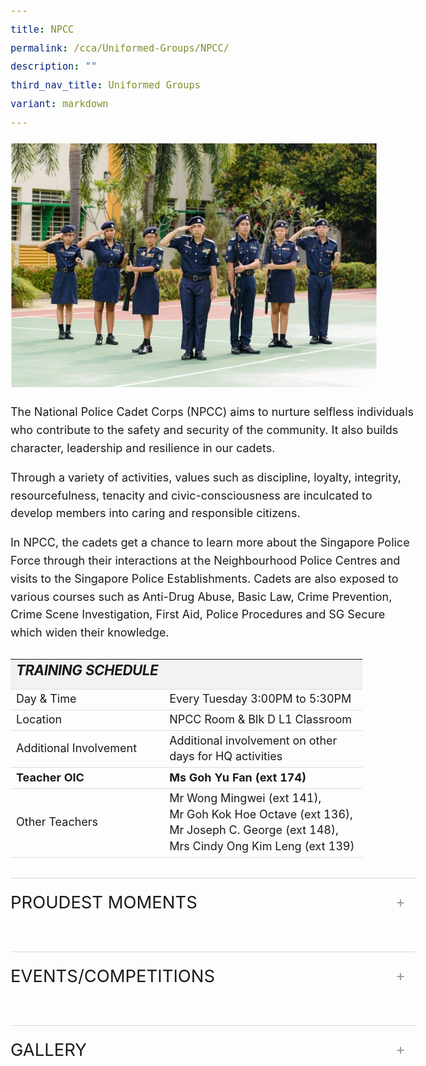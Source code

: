 ```yaml
---
title: NPCC
permalink: /cca/Uniformed-Groups/NPCC/
description: ""
third_nav_title: Uniformed Groups
variant: markdown
---
```

<div class="yck-component">
  <img class="yck-img" alt="NPCC Image" src="/images/Our%20Curriculum/Non%20Academic%20Programmes/CoCurricular%20Activities/Uniformed%20Groups/NPCC/N1.jpg">

  <p>The National Police Cadet Corps (NPCC) aims to nurture selfless individuals who contribute to the safety and security of the community. It also builds character, leadership and resilience in our cadets.</p>

  <p>Through a variety of activities, values such as discipline, loyalty, integrity, resourcefulness, tenacity and civic-consciousness are inculcated to develop members into caring and responsible citizens.</p>

  <p>In NPCC, the cadets get a chance to learn more about the Singapore Police Force through their interactions at the Neighbourhood Police Centres and visits to the Singapore Police Establishments. Cadets are also exposed to various courses such as Anti-Drug Abuse, Basic Law, Crime Prevention, Crime Scene Investigation, First Aid, Police Procedures and SG Secure which widen their knowledge.</p>

  <table class="yck-table">
    <thead>
      <tr>
        <th class="yck-th">
          <h5>TRAINING SCHEDULE</h5>
        </th>
        <th class="yck-th">
          <h5></h5>
        </th>
      </tr>
    </thead>
    <tbody>
      <tr>
        <td class="yck-td">Day &amp; Time</td>
        <td class="yck-td">Every Tuesday 3:00PM to 5:30PM</td>
      </tr>
      <tr>
        <td class="yck-td">Location</td>
        <td class="yck-td">NPCC Room &amp; Blk D L1 Classroom</td>
      </tr>
      <tr>
        <td class="yck-td">Additional Involvement</td>
        <td class="yck-td">Additional involvement on other days for HQ activities</td>
      </tr>
      <tr>
        <td class="yck-td"><strong>Teacher OIC</strong></td>
        <td class="yck-td">
          <strong>Ms Goh Yu Fan (ext 174)</strong>
        </td>
      </tr>
      <tr>
        <td class="yck-td">Other Teachers</td>
        <td class="yck-td">Mr Wong Mingwei (ext 141),<br>Mr Goh Kok Hoe Octave (ext 136),<br>Mr Joseph C. George (ext 148),<br>Mrs Cindy Ong Kim Leng (ext 139)
        </td>
      </tr>
    </tbody>
  </table>

  <details class="yck-details">
    <summary class="yck-details__summary">Proudest Moments</summary>
    <div class="yck-details__content">
      <table class="yck-table">
        <thead>
          <tr>
            <th class="yck-th">
              <h5>2024</h5>
            </th>
          </tr>
        </thead>
        <tbody>
          <tr>
            <td class="yck-td">SPF-NPCC Badge Recipient: SSGT (NPCC) Aden Bin Azam</td>
          </tr>
          <tr>
            <td class="yck-td">SPF-NPCC Badge Recipient: SSGT (NPCC) Tay Yu Qi Natalie (Zheng Yuqi)</td>
          </tr>
          <tr>
            <td class="yck-td">Inter-Unit .22 Revolver Shooting Competition (Individual Category - Boys): Louis Wong National 6th position</td>
          </tr>
          <tr>
            <th class="yck-th">
              <h5>2023</h5>
            </th>
          </tr>
          <tr>
            <td class="yck-td">Unit Overall Proficiency Award: Distinction</td>
          </tr>
        </tbody>
      </table>
    </div>
  </details>

  <details class="yck-details">
    <summary class="yck-details__summary">Events/Competitions</summary>
    <div class="yck-details__content">
      <ul class="yck-flexbox-grid">
        <li>
          <table class="yck-table">
            <thead>
              <tr>
                <th class="yck-th">
                  <h5>Events</h5>
                </th>
              </tr>
            </thead>
            <tbody>
              <tr>
                <td class="yck-td">Air Pistol Shooting Programme</td>
              </tr>
              <tr>
                <td class="yck-td">Annual Unit Camp</td>
              </tr>
              <tr>
                <td class="yck-td">Area 11 Adventure and Survival Training Camps at Pulau Ubin</td>
              </tr>
              <tr>
                <td class="yck-td">Area 11 Secondary One Cadets Swearing In Ceremony</td>
              </tr>
              <tr>
                <td class="yck-td">Area 11 Games Day</td>
              </tr>
              <tr>
                <td class="yck-td">Crime Prevention Programme</td>
              </tr>
              <tr>
                <td class="yck-td">Home Team Gallery Visit</td>
              </tr>
              <tr>
                <td class="yck-td">K-9 Dog Unit Visit</td>
              </tr>
              <tr>
                <td class="yck-td">Neighbourhood Police Centre Visit</td>
              </tr>
              <tr>
                <td class="yck-td">NPCC Annual Parade (NPAP)</td>
              </tr>
              <tr>
                <td class="yck-td">Police Heritage Visit</td>
              </tr>
              <tr>
                <td class="yck-td">Police Youth Ambassador</td>
              </tr>
              <tr>
                <td class="yck-td">Sports Enrichment Programme (SEP)</td>
              </tr>
              <tr>
                <td class="yck-td">Total Defence Programme</td>
              </tr>
              <tr>
                <td class="yck-td">YCKSS National Day Parade</td>
              </tr>
              <tr>
                <td class="yck-td">YCKSS Speech Day Parade</td>
              </tr>
            </tbody>
          </table>
        </li>
        <li>
          <table class="yck-table">
            <thead>
              <tr>
                <th class="yck-th">
                  <h5>Courses</h5>
                </th>
              </tr>
            </thead>
            <tbody>
              <tr>
                <td class="yck-td">Basic Law Course</td>
              </tr>
              <tr>
                <td class="yck-td">Cadet Leader Course</td>
              </tr>
              <tr>
                <td class="yck-td">Campcraft Course</td>
              </tr>
              <tr>
                <td class="yck-td">Crime Scene Investigation Course</td>
              </tr>
              <tr>
                <td class="yck-td">Drill Course</td>
              </tr>
              <tr>
                <td class="yck-td">Homefront Security Course</td>
              </tr>
              <tr>
                <td class="yck-td">Leadership and Mentoring Skills Course</td>
              </tr>
              <tr>
                <td class="yck-td">Marksmanship Course</td>
              </tr>
              <tr>
                <td class="yck-td">Non-Commissioned Officer Course</td>
              </tr>
              <tr>
                <td class="yck-td">Oral Communication Course</td>
              </tr>
              <tr>
                <td class="yck-td">Police Procedures Course</td>
              </tr>
              <tr>
                <td class="yck-td">Road Safety Course</td>
              </tr>
              <tr>
                <td class="yck-td">Unarmed Tactics Course</td>
              </tr>
            </tbody>
          </table>
        </li>
      </ul>
    </div>
  </details>
   <details class="yck-details">
      <summary class="yck-details__summary">Gallery</summary>
      <div class="yck-details__content">
				 <div class="yck-gallery-container">
                 <div class="wrapper">
                      <div class="item item1">
                        <img alt="NPCC2025" src="https://www.yiochukangsec.moe.edu.sg/images/Our%20Curriculum/Non%20Academic%20Programmes/CoCurricular%20Activities/Uniformed%20Groups/NPCC/NPCC2025Slide1.png">
                      </div>
                      <div class="item item2">
                        <img alt="NPCC2025" src="https://www.yiochukangsec.moe.edu.sg/images/Our%20Curriculum/Non%20Academic%20Programmes/CoCurricular%20Activities/Uniformed%20Groups/NPCC/NPCC2025Slide2.png">
                      </div>
                      <div class="item item3">
                        <img alt="NPCC2025" src="https://www.yiochukangsec.moe.edu.sg/images/Our%20Curriculum/Non%20Academic%20Programmes/CoCurricular%20Activities/Uniformed%20Groups/NPCC/NPCC2025Slide3.png">
                      </div>
                      <div class="item item4">
                        <img alt="NPCC2025" src="https://www.yiochukangsec.moe.edu.sg/images/Our%20Curriculum/Non%20Academic%20Programmes/CoCurricular%20Activities/Uniformed%20Groups/NPCC/NPCC2025Slide4.png">
                      </div>
                       <div class="item item5">
                        <img alt="NPCC2025" src="https://www.yiochukangsec.moe.edu.sg/images/Our%20Curriculum/Non%20Academic%20Programmes/CoCurricular%20Activities/Uniformed%20Groups/NPCC/NPCC2025Slide1.png">
                      </div>
                      <div class="item item6">
                        <img alt="NPCC2025" src="https://www.yiochukangsec.moe.edu.sg/images/Our%20Curriculum/Non%20Academic%20Programmes/CoCurricular%20Activities/Uniformed%20Groups/NPCC/NPCC2025Slide2.png">
                      </div>
                      <div class="item item7">
                        <img alt="NPCC2025" src="https://www.yiochukangsec.moe.edu.sg/images/Our%20Curriculum/Non%20Academic%20Programmes/CoCurricular%20Activities/Uniformed%20Groups/NPCC/NPCC2025Slide3.png">
                      </div>
                      <div class="item item8">
                        <img alt="NPCC2025" src="https://www.yiochukangsec.moe.edu.sg/images/Our%20Curriculum/Non%20Academic%20Programmes/CoCurricular%20Activities/Uniformed%20Groups/NPCC/NPCC2025Slide4.png">
                      </div>
                   </div>
					 <span>Follow us on IG to find out more!</span>
                    <div class="instagram_button">
                         <button role="button" class="button-37"><a style="text-decoration: none; color: #fff; font-weight: 800" rel="noopener noreferrer" target="_blank" href="https://www.instagram.com/ycknpcc"> @ycknpcc </a></button>
                     </div>
             </div>
    </div>
</details>
</div>


<style>
:root {
    --yck-color-text-light: #888;
    --yck-color-border: #e0e0e0;
    --yck-text-line-height: 1.6em;
    --yck-heading-line-height: 1.2em;
    --yck-heading-letter-spacing: -0.02em;
    --yck-transition-speed: 0.8s;
    --yck-transition-timing: cubic-bezier(0.4, 0, 0.2, 1);
    --yck-content-width: 100%;
    --yck-spacing-unit: 1em;
    --yck-border-radius: 4px;
    --yck-box-shadow: 0 2px 4px rgba(0, 0, 0, 0.1);
    --yck-step--2: clamp(0.72rem, 0.8026rem + -0.1065vw, 0.7813rem);
    --yck-step--1: clamp(0.9rem, 0.9505rem + -0.0652vw, 0.9375rem);
    --yck-step-0: clamp(1.125rem, 1.125rem + 0vw, 1.125rem);
    --yck-step-1: clamp(1.35rem, 1.3304rem + 0.0978vw, 1.4063rem);
    --yck-step-2: clamp(1.62rem, 1.5721rem + 0.2397vw, 1.7578rem);
    --yck-step-3: clamp(1.944rem, 1.8559rem + 0.4405vw, 2.1973rem);
    --yck-step-4: clamp(2.3328rem, 2.1889rem + 0.7196vw, 2.7466rem);
    --yck-step-5: clamp(2.7994rem, 2.5789rem + 1.1024vw, 3.4332rem);
}

body,
.yck-component {
    line-height: var(--yck-text-line-height);
    letter-spacing: normal;
    font-size:  var(--yck-step-0);
}

.yck-component h1,
.yck-component h2,
.yck-component h3,
.yck-component h4,
.yck-component h5,
.yck-component h6,
.yck-component p {
    overflow-wrap: break-word;
}

.yck-component p {
    text-wrap: pretty;
}

.yck-component h1,
.yck-component h2,
.yck-component h3,
.yck-component h4,
.yck-component h5,
.yck-component h6 {
    text-wrap: balance;
}

.yck-component .yck-h1,
.yck-component h1 {
    font-size: var(--yck-step-5);
    margin-bottom: var(--yck-spacing-unit);
    line-height: var(--yck-heading-line-height);
    letter-spacing: var(--yck-heading-letter-spacing);
}

.yck-component .yck-h2,
.yck-component h2 {
    font-size: var(--yck-step-4);
    margin-bottom: calc(var(--yck-spacing-unit) * 0.8);
    line-height: var(--yck-heading-line-height);
    letter-spacing: var(--yck-heading-letter-spacing);
}

.yck-component .yck-h3,
.yck-component h3 {
    font-size: var(--yck-step-3);
    margin-bottom: calc(var(--yck-spacing-unit) * 0.6);
    line-height: var(--yck-heading-line-height);
    letter-spacing: var(--yck-heading-letter-spacing);
}

.yck-component .yck-h4,
.yck-component h4 {
    font-size: var(--yck-step-2);
    margin-bottom: calc(var(--yck-spacing-unit) * 0.5);
    text-transform: uppercase;
    line-height: var(--yck-heading-line-height);
    letter-spacing: var(--yck-heading-letter-spacing);
}

.yck-component .yck-h5,
.yck-component h5 {
    font-size: var(--yck-step-1);
    margin-bottom: calc(var(--yck-spacing-unit) * 0.4);
    text-transform: uppercase;
    line-height: var(--yck-heading-line-height);
    letter-spacing: var(--yck-heading-letter-spacing);
}

.yck-component .yck-text-small {
    font-size: var(--yck-step--1);
}

.yck-component .yck-text-xs {
    font-size: var(--yck-step--2);
}

.yck-component ol,
.yck-component p,
.yck-component ul {
    font-size: var(--yck-step-0);
    margin-bottom: var(--yck-spacing-unit);
}

.yck-component .yck-table {
    border-collapse: collapse;
    max-width: 100%;
    margin-top: 1.5em;
    margin-bottom: clamp(1em, 5%, 3em);
    font-size: var(--yck-step-0);
}

.yck-component .yck-th {
    background-color: #f2f2f2;
    text-align: left;
    border-bottom: 1px solid #ddd;
    text-transform: uppercase;
}

.yck-component .yck-th h4,
.yck-component .yck-th h5,
.yck-component .yck-th h6 {
    margin: 0 0 0.5em;
}

.yck-component .yck-td {
    border-bottom: 1px solid #ddd;
    max-width: 300px;
    word-wrap: break-word;
    line-height: 1.6rem;
}

.yck-component .yck-blockquote {
    margin: 1.5em 0;
    padding: 1.5em 2em;
    border-left: 4px solid var(--yck-color-border);
    font-style: italic;
    background-color: #f9f9f9;
    position: relative;
    border-radius: 8px;
    box-shadow: inset 0 2px 4px rgba(0, 0, 0, 0.1);
    font-size: var(--yck-step-0);
}

.yck-component .yck-blockquote::before {
    content: open-quote;
    font-size: 2em;
    position: absolute;
    top: 0.25em;
    left: 0.25em;
    color: var(--yck-color-text-light);
}

.yck-component .yck-blockquote p {
    margin-bottom: 0.5em;
    line-height: 1.35em;
    color: #555;
    font-size: inherit;
}

.yck-component .yck-blockquote p:last-child {
    margin-bottom: 0;
}

.yck-component .yck-blockquote cite {
    display: block;
    text-align: right;
    margin-top: 1em;
    font-style: normal;
    color: #555;
    font-size: var(--yck-step--1);
}

.yck-component .yck-blockquote cite::before {
    content: '\2014 \0020';
}

.yck-component ul.yck-custom-list {
    list-style: none;
    padding-left: 0;
    margin-left: 0;
    font-size: inherit;
}

.yck-component ul.yck-custom-list li {
    position: relative;
    padding-left: 1.5em;
    margin-bottom: 0.5em;
    line-height: 1em;
}

.yck-component ul.yck-custom-list li::before {
    content: '~';
    position: absolute;
    left: 0;
}

.yck-component .yck-details__content,
.yck-component .yck-details__content ol,
.yck-component .yck-details__content ol li,
.yck-component .yck-details__content ul,
.yck-component .yck-details__content ul li {
    padding: 0;
    margin: 0;
}

.yck-component .yck-strong {
    font-weight: 600;
}

.yck-component .yck-details {
    border-top: 1px solid rgba(0, 0, 0, 0.15);
    margin-top: clamp(1rem, 5%, 2rem);
    overflow: hidden;
    transition: border-color 0.7s;
}

.yck-component .yck-details:hover {
    border-color: #555;
}

.yck-component .yck-details__summary {
    display: flex;
    align-items: center;
    justify-content: space-between;
    cursor: pointer;
    margin-top: clamp(0.75rem, 5%, 1.5rem);
    padding-bottom: clamp(1rem, 5%, 2rem);
    text-transform: uppercase;
    font-size: var(--yck-step-2);
}

.yck-component .yck-details__summary::after {
    content: '+';
    font-size: 1.5rem;
    color: #999;
    transition: transform 0.5s ease-in-out;
    margin-right: 1rem;
}

.yck-component .yck-details[open] .yck-details__summary::after {
    transform: rotate(-45deg);
}

.yck-component .yck-details__content {
    max-height: auto;
    margin-bottom: clamp(1.25rem, 5%, 1.75rem);
    opacity: 0;
    overflow: hidden;
    padding: 0;
    animation: yckFadeOutSlideUp 0.5s ease forwards;
}

.yck-component .yck-details[open] .yck-details__content {
    animation: yckFadeInSlideDown 0.5s ease forwards;
}

@keyframes yckFadeInSlideDown {
    0% {
        max-height: auto;
        opacity: 0;
    }

    100% {
        max-height: auto;
        opacity: 1;
    }
}

@keyframes yckFadeOutSlideUp {
    0% {
        max-height: auto;
        opacity: 1;
    }

    100% {
        max-height: auto;
        opacity: 0;
    }
}

.yck-component .yck-flexbox-grid {
    --yck-min: 22ch;
    --yck-gap: 1.5em;
    display: flex;
    flex-wrap: wrap;
    gap: var(--yck-gap);
}

.yck-component .yck-flexbox-grid > * {
    flex: 1 1 var(--yck-min);
    list-style: none;
}

.yck-component .yck-gallery-container {
    display: flex;
    flex-direction: column;
    align-items: center;
    gap: 1em;
}

.yck-component .yck-gallery-container .yck-iframe-container {
    position: relative;
    width: 100%;
    padding-bottom: 56.25%;
    overflow: hidden;
}

.yck-component .yck-gallery-container iframe {
    position: absolute;
    top: 0;
    left: 0;
    width: 100%;
    height: 100%;
    margin-bottom: 1em;
}

.yck-component .yck-gallery-container small {
    display: block;
    text-align: center;
    font-style: italic;
    margin-top: 0.5em;
    color: var(--yck-color-text-light);
}

.yck-component .yck-gallery-container img {
    display: block;
    width: 100%;
    height: auto;
}

.yck-component .yck-gallery-container .yck-image-row {
    display: flex;
    flex-direction: row;
    flex-wrap: wrap;
    gap: 0.5em;
}

.yck-component .yck-gallery-container .yck-image-row img {
    flex: 1 1 30%;
    object-fit: cover;
}

	

.wrapper {
    width: 100%;
    max-width: 1270px;
    margin-inline: auto;
    position: relative;
    height: 493px;
    margin-top: 1.5rem;
    overflow: hidden;
    mask-image: linear-gradient(to right, rgba(0, 0, 0, 0), rgba(0, 0, 0, 1) 8%, rgba(0, 0, 0, 1) 92%, rgba(0, 0, 0, 0))
}

@keyframes scrollLeft {
    to {
        left: -840px
    }
}

.item {
    width: 840px;
    height: 493px;
    background-color: none;
    border-radius: 16px;
    position: absolute;
    left: max(calc(1024px * 8), 100%);
    animation-name: scrollLeft;
    animation-duration: 120s;
    animation-timing-function: ease-in-out;
    animation-iteration-count: infinite
}

.wrapper:hover .item {
    animation-play-state: paused
}

.item1 {
    animation-delay: calc(120s / 8 * (8 - 1) * -1)
}

.item2 {
    animation-delay: calc(120s / 8 * (8 - 2) * -1)
}

.item3 {
    animation-delay: calc(120s / 8 * (8 - 3) * -1)
}

.item4 {
    animation-delay: calc(120s / 8 * (8 - 4) * -1)
}

.item5 {
    animation-delay: calc(120s / 8 * (8 - 5) * -1)
}

.item6 {
    animation-delay: calc(120s / 8 * (8 - 6) * -1)
}

.item7 {
    animation-delay: calc(120s / 8 * (8 - 7) * -1)
}

.item8 {
    animation-delay: calc(120s / 8 * (8 - 8) * -1)
}

.button-37 {
    background-color: #13aa52;
    border: 1px solid #13aa52;
    border-radius: 16px;
    box-shadow: rgba(0, 0, 0, .1) 0 2px 4px 0;
    box-sizing: border-box;
    color: #fff;
    cursor: pointer;
    padding: 10px 20px;
    text-align: center;
    transform: translateY(0);
    transition: transform 150ms, box-shadow 150ms;
    user-select: none;
    -webkit-user-select: none;
    touch-action: manipulation
}

.button-37:hover {
    box-shadow: rgba(0, 0, 0, .25) 0 3px 9px 0;
    transform: translateY(-2px)
}

.wrapper img {
    border-radius: 10px;
    border: 10px solid #fff;
    box-shadow: -5px -5px 10px rgba(0, 0, 0, .1)
}

</style>